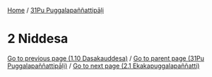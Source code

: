 
[Home](/) / [31Pu Puggalapaññattipāḷi](../31Pu.md)

# 2 Niddesa


[Go to previous page (1.10 Dasakauddesa)](1/1.10.md) / [Go to parent page (31Pu Puggalapaññattipāḷi)](0.md) / [Go to next page (2.1 Ekakapuggalapaññatti)](2/2.1.md)


